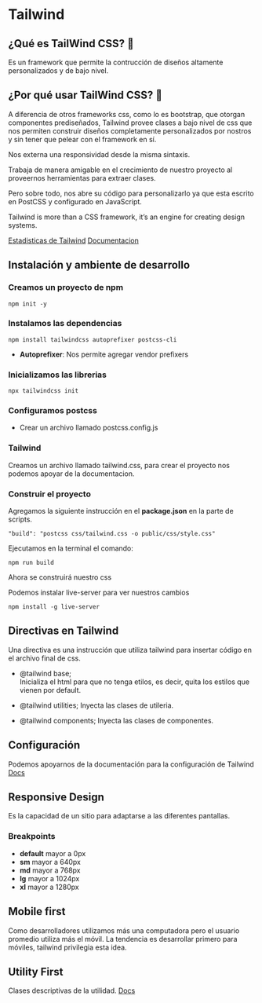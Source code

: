 # Tailwind
## ¿Qué es TailWind CSS? 🧐
Es un framework que permite la contrucción de diseños altamente personalizados y de bajo nivel.

## ¿Por qué usar TailWind CSS? 🤨
A diferencia de otros frameworks css, como lo es bootstrap, que otorgan componentes prediseñados, Tailwind provee clases a bajo nivel de css que nos permiten construir diseños completamente personalizados por nostros y sin tener que pelear con el framework en sí.

Nos externa una responsividad desde la misma sintaxis.

Trabaja de manera amigable en el crecimiento de nuestro proyecto al proveernos herramientas para extraer clases.

Pero sobre todo, nos abre su código para personalizarlo ya que esta escrito en PostCSS y configurado en JavaScript.

Tailwind is more than a CSS framework, it’s an engine for creating design systems.

[Estadisticas de Tailwind](https://2019.stateofcss.com/technologies/css-frameworks/)
[Documentacion](https://tailwindcss.com/)

## Instalación y ambiente de desarrollo

### Creamos un proyecto de npm

```
npm init -y
```

### Instalamos las dependencias

```
npm install tailwindcss autoprefixer postcss-cli
```

- **Autoprefixer**: Nos permite agregar vendor prefixers

### Inicializamos las librerias
```
npx tailwindcss init
```

### Configuramos postcss
- Crear un archivo llamado postcss.config.js

### Tailwind
Creamos un archivo llamado tailwind.css, para crear el proyecto nos podemos apoyar de la documentacion.

### Construir el proyecto
Agregamos la siguiente instrucción en el **package.json** en la parte de scripts.

```
"build": "postcss css/tailwind.css -o public/css/style.css"
```

Ejecutamos en la terminal el comando:
```
npm run build
```

Ahora se construirá nuestro css

Podemos instalar live-server para ver nuestros cambios

```
npm install -g live-server
```

## Directivas en Tailwind
Una directiva es una instrucción que utiliza tailwind para insertar código en el archivo final de css. 

- @tailwind base;  
Inicializa el html para que no tenga etilos, es decir, quita los estilos que vienen por default.

- @tailwind utilities;
Inyecta las clases de utileria.

- @tailwind components;
Inyecta las clases de componentes.

## Configuración
Podemos apoyarnos de la documentación para la configuración de Tailwind
[Docs](https://tailwindcss.com/docs/configuration/#app)

## Responsive Design
Es la capacidad de un sitio para adaptarse a las diferentes pantallas.

### Breakpoints
- **default** mayor a 0px
- **sm** mayor a 640px
- **md** mayor a 768px
- **lg** mayor a 1024px
- **xl** mayor a 1280px

## Mobile first
Como desarrolladores utilizamos más una computadora pero el usuario promedio utiliza más el móvil. La tendencia es desarrollar primero para móviles, tailwind privilegia esta idea.

## Utility First
Clases descriptivas de la utilidad.
[Docs](https://tailwindcss.com/docs/utility-first/#app)
